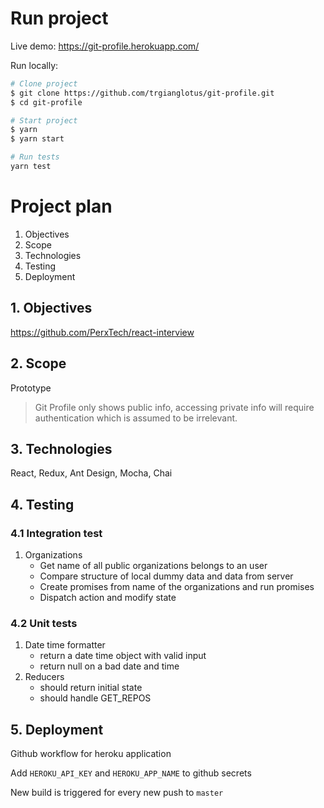 # Run project

Live demo: https://git-profile.herokuapp.com/

Run locally:

```sh
# Clone project
$ git clone https://github.com/trgianglotus/git-profile.git
$ cd git-profile

# Start project
$ yarn
$ yarn start

# Run tests
yarn test
```

# Project plan

1. Objectives
2. Scope
3. Technologies
4. Testing
5. Deployment

## 1. Objectives

https://github.com/PerxTech/react-interview

## 2. Scope

Prototype

> Git Profile only shows public info, accessing private info will require authentication which is assumed to be irrelevant.

## 3. Technologies

React, Redux, Ant Design, Mocha, Chai

## 4. Testing

### 4.1 Integration test

1. Organizations
   - Get name of all public organizations belongs to an user
   - Compare structure of local dummy data and data from server
   - Create promises from name of the organizations and run promises
   - Dispatch action and modify state

### 4.2 Unit tests

1. Date time formatter
   - return a date time object with valid input
   - return null on a bad date and time
2. Reducers
   - should return initial state
   - should handle GET_REPOS

## 5. Deployment

Github workflow for heroku application

Add `HEROKU_API_KEY` and `HEROKU_APP_NAME` to github secrets

New build is triggered for every new push to `master`
